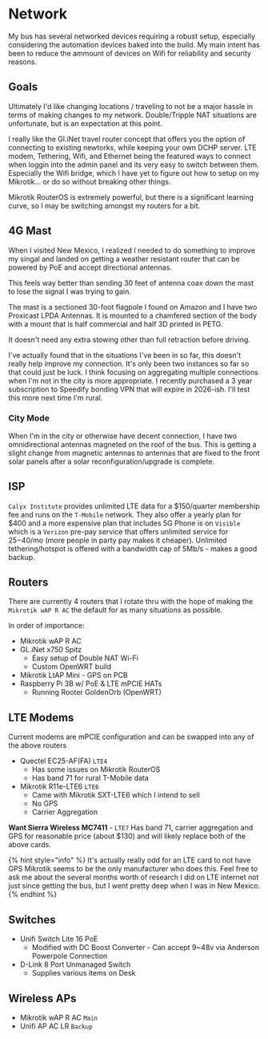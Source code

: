 # Network

My bus has several networked devices requiring a robust setup, especially considering the automation devices baked into the build. My main intent has been to reduce the ammount of devices on Wifi for reliability and security reasons.

## Goals

Ultimately I'd like changing locations / traveling to not be a major hassle in terms of making changes to my network. Double/Tripple NAT situations are unfortunate, but is an expectation at this point.

I really like the Gl.iNet travel router concept that offers you the option of connecting to existing newtorks, while keeping your own DCHP server. LTE modem, Tethering, Wifi, and Ethernet being the featured ways to connect when loggin into the admin panel and its very easy to switch between them. Especially the Wifi bridge, which I have yet to figure out how to setup on my Mikrotik... or do so without breaking other things.

Mikrotik RouterOS is extremely powerful, but there is a significant learning curve, so I may be switching amongst my routers for a bit.

## 4G Mast

When I visited New Mexico, I realized I needed to do something to improve my singal and landed on getting a weather resistant router that can be powered by PoE and accept directional antennas.

This feels way better than sending 30 feet of antenna coax down the mast to lose the signal I was trying to gain.

The mast is a sectioned 30-foot flagpole I found on Amazon and I have two Proxicast LPDA Antennas. It is mounted to a chamfered section of the body with a mount that is half commercial and half 3D printed in PETG.

It doesn't need any extra stowing other than full retraction before driving.

I've actually found that in the situations I've been in so far, this doesn't really help improve my connection. It's only been two instances so far so that could just be luck. I think focusing on aggregating multiple connections when I'm not in the city is more appropriate. I recently purchased a 3 year subscription to Speedify bonding VPN that will expire in 2026-ish. I'll test this more next time I'm rural.

### City Mode

When I'm in the city or otherwise have decent connection, I have two omnidirectional antennas magneted on the roof of the bus. This is getting a slight change from magnetic antennas to antennas that are fixed to the front solar panels after a solar reconfiguration/upgrade is complete.

## ISP

`Calyx Institute` provides unlimited LTE data for a $150/quarter membership fee and runs on the `T-Mobile` network. They also offer a yearly plan for $400 and a more expensive plan that includes 5G Phone is on `Visible` which is a `Verizon` pre-pay service that offers unlimited service for $25-$40/mo (more people in party pay makes it cheaper). Unlimited tethering/hotspot is offered with a bandwidth cap of 5Mb/s - makes a good backup.

## Routers

There are currently 4 routers that I rotate thru with the hope of making the `Mikrotik wAP R AC` the default for as many situations as possible.

In order of importance:

* Mikrotik wAP R AC
* GL.iNet x750 Spitz
  * Easy setup of Double NAT Wi-Fi
  * Custom OpenWRT build
* Mikrotik LtAP Mini - GPS on PCB
* Raspberry Pi 3B w/ PoE & LTE mPCIE HATs
  * Running Rooter GoldenOrb (OpenWRT)

## LTE Modems

Current modems are mPCIE configuration and can be swapped into any of the above routers

* Quectel EC25-AF(FA) `LTE4`
  * Has some issues on Mikrotik RouterOS
  * Has band 71 for rural T-Mobile data
* Mikrotik R11e-LTE6 `LTE6`
  * Came with Mikrotik SXT-LTE6 which I intend to sell
  * No GPS
  * Carrier Aggregation

**Want Sierra Wireless MC7411** - `LTE7` Has band 71, carrier aggregation and GPS for reasonable price (about $130) and will likely replace both of the above cards.

{% hint style="info" %}
It's actually really odd for an LTE card to not have GPS Mikrotik seems to be the only manufacturer who does this. Feel free to ask me about the several months worth of research I did on LTE internet not just since getting the bus, but I went pretty deep when I was in New Mexico.
{% endhint %}

## Switches

* Unifi Switch Lite 16 PoE
  * Modified with DC Boost Converter - Can accept 9\~48v via Anderson Powerpole Connection
* D-Link 8 Port Unmanaged Switch
  * Supplies various items on Desk

## Wireless APs

* Mikrotik wAP R AC `Main`
* Unifi AP AC LR `Backup`

###
